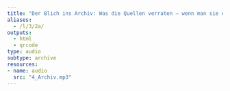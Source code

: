 ```yaml
---
title: "Der Blich ins Archiv: Was die Quellen verraten – wenn man sie entziffern kann... Hörfassung"
aliases:
  - /l/3/2a/
outputs:
  - html
  - qrcode
type: audio
subtype: archive
resources:
- name: audio
  src: "4_Archiv.mp3"
---
```

